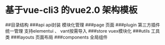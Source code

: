 #  基于vue-cli3 的vue2.0 架构模板
##目录结构
###api  api封装 模块化管理
###page  页面
###plugin  第三方插件统一管理  支持elementui 、 vant按需导入
###store  vuex模块化
###utils  工具类
###layouts  页面布局
###components 全局组件
